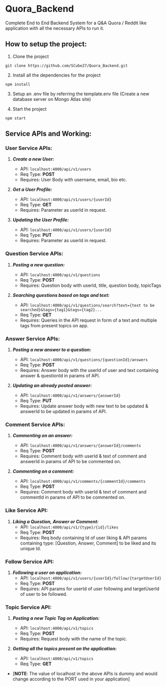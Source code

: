 # Quora_Backend
Complete End to End Backend System for a Q&amp;A Quora / Reddit like application with all the necessary APIs to run it.

## How to setup the project:
1. Clone the project
```
git clone https://github.com/SCube27/Quora_Backend.git
```

2. Install all the dependencies for the project
```
npm install
```

3. Setup an .env file by referring the template.env file (Create a new database server on Mongo Atlas site)

4. Start the project
```
npm start
```

## Service APIs and Working:

### User Service APIs:
1. ***Create a new User:***
    - API: ```localhost:4000/api/v1/users```
    - Req Type: **POST**
    - Requires: User Body with username, email, bio etc.

2. ***Get a User Profile:***
    - API: ```localhost:4000/api/v1/users/{userId}```
    - Req Type: **GET**
    - Requires: Parameter as userId in request.

3. ***Updating the User Profile:***
    - API: ```localhost:4000/api/v1/users/{userId}```
    - Req Type: **PUT**
    - Requires: Parameter as userId in request.

### Question Service APIs: 
1. ***Posting a new question:***
    - API: ```localhost:4000/api/v1/questions```
    - Req Type: **POST**
    - Requires: Question body with userId, title, question body, topicTags

2. ***Searching questions based on tags and text:***
    - API: ```localhost:4000/api/v1/questions/search?text={text to be searched}&tags={tag1}&tags={tag2}...```
    - Req Type: **GET**
    - Requires: Queries in the API request in form of a text and multiple tags from present topics on app.

### Answer Service APIs:
1. ***Posting a new answer to a question:***
    - API: ```localhost:4000/api/v1/questions/{questionId}/answers```
    - Req Type: **POST**
    - Requires: Answer body with the userId of user and text containing answer & questionId in params of API.

2. ***Updating an already posted answer:***
    - API: ```localhost:4000/api/v1/answers/{answerId}```
    - Req Type: **PUT**
    - Requires: Update answer body with new text to be updated & answerId to be updated in params of API.

### Comment Service APIs: 
1. ***Commenting on an answer:***
    - API: ```localhost:4000/api/v1/answers/{answerId}/comments```
    - Req Type: **POST**
    - Requires: Comment body with userId & text of comment and answerId in params of API to be commented on.

2. ***Commenting on a comment:***
    - API: ```localhost:4000/api/v1/comments/{commentId}/comments```
    - Req Type: **POST**
    - Requires: Comment body with userId & text of comment and commentId in params of API to be commented on.

### Like Service API:
1. ***Liking a Question, Answer or Comment:***
    - API: ```localhost:4000/api/v1/{type}/{id}/likes```
    - Req Type: **POST**
    - Requires: Req body containing Id of user liking & API params containing type: [Question, Answer, Comment] to be liked and its unique Id.

### Follow Service API:
1. ***Following a user on application:***
    - API: ```localhost:4000/api/v1/users/{userId}/follow/{targetUserId}```
    - Req Type: **POST**
    - Requires: API params for userId of user following and targetUserId of user to be followed.

### Topic Service API:
1. ***Posting a new Topic Tag on Application:***
    - API: ```localhost:4000/api/v1/topics```
    - Req Type: **POST**
    - Requires: Request body with the name of the topic.

2. ***Getting all the topics present on the application:***
    - API: ```localhost:4000/api/v1/topics```
    - Req Type: **GET**

* [**NOTE**: The value of localhost in the above APIs is dummy and would change according to the PORT used in your application]